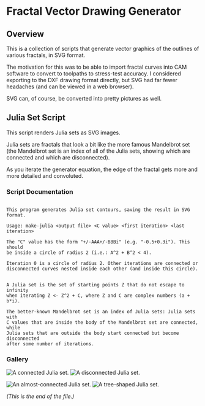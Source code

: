 # Fractal Vector Drawing Generator

## Overview

This is a collection of scripts that generate vector graphics of the
outlines of various fractals, in SVG format.

The motivation for this was to be able to import fractal curves into CAM
software to convert to toolpaths to stress-test accuracy. I considered
exporting to the DXF drawing format directly, but SVG had far fewer
headaches (and can be viewed in a web browser).

SVG can, of course, be converted into pretty pictures as well.

## Julia Set Script

This script renders Julia sets as SVG images.

Julia sets are fractals that look a bit like the more famous Mandelbrot set
(the Mandelbrot set is an index of all of the Julia sets, showing which are
connected and which are disconnected).

As you iterate the generator equation, the edge of the fractal gets more and
more detailed and convoluted.

### Script Documentation

<!-- NOTE - We have to copypasta this, since GitHub has no embed feature. -->
```

This program generates Julia set contours, saving the result in SVG format.

Usage: make-julia <output file> <C value> <first iteration> <last iteration>

The "C" value has the form "+/-AAA+/-BBBi" (e.g. "-0.5+0.3i"). This should
be inside a circle of radius 2 (i.e.: A^2 + B^2 < 4).

Iteration 0 is a circle of radius 2. Other iterations are connected or
disconnected curves nested inside each other (and inside this circle).


A Julia set is the set of starting points Z that do not escape to infinity
when iterating Z <- Z^2 + C, where Z and C are complex numbers (a + b*i).

The better-known Mandelbrot set is an index of Julia sets: Julia sets with
C values that are inside the body of the Mandelbrot set are connected, while
Julia sets that are outside the body start connected but become disconnected
after some number of iterations.

```

### Gallery

![A connected Julia set.](./plots/julia-connected.png)
![A disconnected Julia set.](./plots/julia-disconnected.png)

![An almost-connected Julia set.](./plots/julia-islands.png)
![A tree-shaped Julia set.](./plots/julia-tree.png)


_(This is the end of the file.)_
